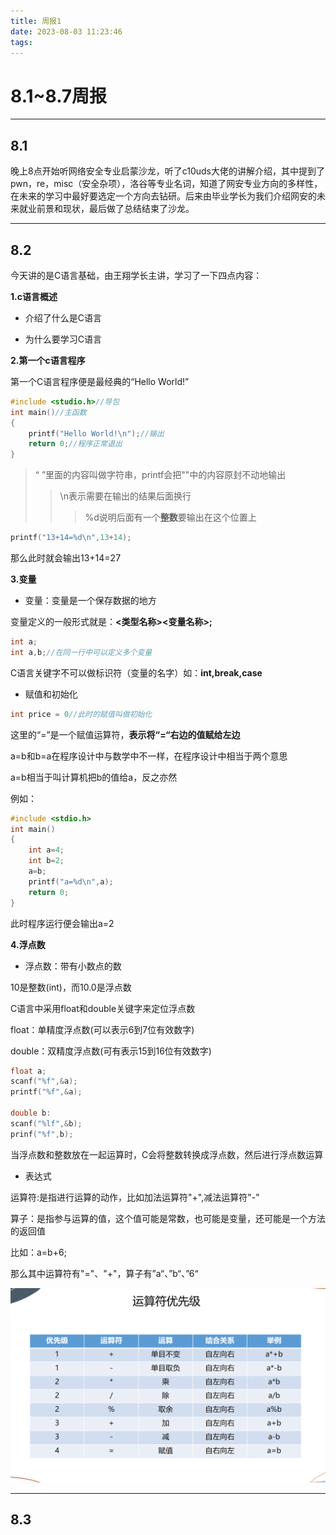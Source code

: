```yaml
---
title: 周报1
date: 2023-08-03 11:23:46
tags:
---
```

# 8.1~8.7周报

--------

## 8.1

晚上8点开始听网络安全专业启蒙沙龙，听了c10uds大佬的讲解介绍，其中提到了pwn，re，misc（安全杂项），洛谷等专业名词，知道了网安专业方向的多样性，在未来的学习中最好要选定一个方向去钻研。后来由毕业学长为我们介绍网安的未来就业前景和现状，最后做了总结结束了沙龙。

-------

## 8.2

今天讲的是C语言基础，由王翔学长主讲，学习了一下四点内容：

**1.c语言概述**

- 介绍了什么是C语言

- 为什么要学习C语言

**2.第一个c语言程序**

第一个C语言程序便是最经典的“Hello World!”

```c
#include <studio.h>//导包
int main()//主函数
{
    printf("Hello World!\n");//输出
    return 0;//程序正常退出
}
```

<!--一定要注意程序格式不然在开学后用的pta程序会跑不起来-->

>“ ”里面的内容叫做字符串，printf会把""中的内容原封不动地输出
>>\n表示需要在输出的结果后面换行
>>> %d说明后面有一个**整数**要输出在这个位置上

```c
printf("13+14=%d\n",13+14);
```
那么此时就会输出13+14=27
<!--注意中文的分号；和英文的;的区别-->

**3.变量**

- 变量：变量是一个保存数据的地方

变量定义的一般形式就是：**<类型名称><变量名称>;**

```c
int a;
int a,b;//在同一行中可以定义多个变量
```

C语言关键字不可以做标识符（变量的名字）如：**int,break,case**

- 赋值和初始化

```c
int price = 0//此时的赋值叫做初始化
```

这里的“=”是一个赋值运算符，**表示将“=“右边的值赋给左边**

a=b和b=a在程序设计中与数学中不一样，在程序设计中相当于两个意思

a=b相当于叫计算机把b的值给a，反之亦然

例如：

```c
#include <stdio.h> 
int main()
{
    int a=4;
    int b=2;
    a=b;
    printf("a=%d\n",a);
    return 0;
}
```

此时程序运行便会输出a=2

**4.浮点数**

- 浮点数：带有小数点的数

10是整数(int)，而10.0是浮点数

C语言中采用float和double关键字来定位浮点数

float：单精度浮点数(可以表示6到7位有效数字)

double：双精度浮点数(可有表示15到16位有效数字)

```c
float a;
scanf("%f",&a);
printf("%f",&a);

double b:
scanf("%lf",&b);
prinf("%f",b);
```

当浮点数和整数放在一起运算时，C会将整数转换成浮点数，然后进行浮点数运算

- 表达式

运算符:是指进行运算的动作，比如加法运算符"+",减法运算符"-"

算子：是指参与运算的值，这个值可能是常数，也可能是变量，还可能是一个方法的返回值

比如：a=b+6;

那么其中运算符有"="、"+"，算子有”a“、”b“、”6“

![QQ图片20230802173453](8.1~8.7周报/QQ图片20230802173453-16910415827143.png)

--------

## 8.3

